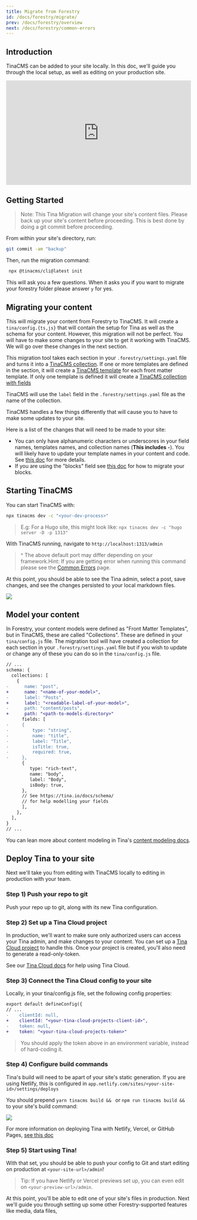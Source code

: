 ```yaml
---
title: Migrate from Forestry
id: /docs/forestry/migrate/
prev: /docs/forestry/overview
next: /docs/forestry/common-errors
---
```


## Introduction

TinaCMS can be added to your site locally. In this doc, we'll guide you through the local setup, as well as editing on your production site.

<div style="position:relative;padding-top:56.25%;">
  <iframe width="560" frameborder="0" allowfullscreen
      style="position:absolute;top:0;left:0;width:100%;height:100%;" src="https://www.youtube.com/embed/OHY8PyeLK1g" title="Migrating from TinaCMS to Forestry" allow="accelerometer; autoplay; clipboard-write; encrypted-media; gyroscope; picture-in-picture; web-share">
  </iframe>
</div>

## Getting Started

> Note: This Tina Migration will change your site's content files. Please back up your site's content before proceeding. This is best done by doing a git commit before proceeding.

From within your site's directory, run:

```bash
git commit -am "backup"
```

Then, run the migration command:

```bash
 npx @tinacms/cli@latest init
```

This will ask you a few questions. When it asks you if you want to migrate your forestry folder please answer `y` for yes.

## Migrating your content

This will migrate your content from Forestry to TinaCMS. It will create a `tina/config.{ts,js}` that will contain the setup for Tina as well as the schema for your content. However, this migration will not be perfect. You will have to make some changes to your site to get it working with TinaCMS. We will go over these changes in the next section.

This migration tool takes each section in your `.forestry/settings.yaml` file and turns it into a [TinaCMS collection](http://localhost:3000/docs/schema/#defining-collections). If one or more templates are defined in the section, it will create a [TinaCMS template](docs/reference/templates/) for each front matter template. If only one template is defined it will create a [TinaCMS collection with fields](/docs/reference/collections/#basic-example)

TinaCMS will use the `label` field in the `.forestry/settings.yaml` file as the name of the collection.

TinaCMS handles a few things differently that will cause you to have to make some updates to your site.

Here is a list of the changes that will need to be made to your site:

* You can only have alphanumeric characters or underscores in your field names, templates names, and collection names (**This includes `-`**). You will likely have to update your template names in your content and code. See [this doc](/docs/forestry/common-errors/#migrating-fields-with-non-alphanumeric-characters) for more details.
* If you are using the "blocks" field see [this doc](/docs/forestry/common-errors/#migrating-blocks) for how to migrate your blocks.

## Starting TinaCMS

You can start TinaCMS with:

```bash
npx tinacms dev -c "<your-dev-process>"
```

> E.g: For a Hugo site, this might look like: `npx tinacms dev -c "hugo server -D -p 1313"`

With TinaCMS running, navigate to `http://localhost:1313/admin`

> ^ The above default port may differ depending on your framework.Hint: If you are getting error when running this command please see the [Common Errors](/docs/forestry/common-errors) page.

At this point, you should be able to see the Tina admin, select a post, save changes, and see the changes persisted to your local markdown files.

![](/img/hugo-tina-admin-screenshot.png)

## Model your content

In Forestry, your content models were defined as "Front Matter Templates", but in TinaCMS, these are called "Collections". These are defined in your `tina/config.js` file. The migration tool will have created a collection for each section in your `.forestry/settings.yaml` file but if you wish to update or change any of these you can do so in the `tina/config.js` file.

```diff
// ...
schema: {
  collections: [
    {
-      name: "post",
+      name: "<name-of-your-model>",
-      label: "Posts",
+      label: "<readable-label-of-your-model>",
-      path: "content/posts",
+      path: "<path-to-models-directory>"
      fields: [
-     {
-         type: "string",
-         name: "title",
-         label: "Title",
-         isTitle: true,
-         required: true,
-     },
      {
         type: "rich-text",
         name: "body",
         label: "Body",
         isBody: true,
      },
      // See https://tina.io/docs/schema/
      // for help modelling your fields
      ],
    },
  ],
}
// ...
```

You can lean more about content modeling in Tina's [content modeling docs](https://tina.io/docs/schema/).

## Deploy Tina to your site

Next we'll take you from editing with TinaCMS locally to editing in production with your team.

### Step 1) Push your repo to git

Push your repo up to git, along with its new Tina configuration.

### Step 2) Set up a Tina Cloud project

In production, we'll want to make sure only authorized users can access your Tina admin, and make changes to your content. You can set up a [Tina Cloud project](https://app.tina.io/) to handle this.
Once your project is created, you'll also need to generate a read-only-token.

See our [Tina Cloud docs](https://tina.io/docs/tina-cloud/) for help using Tina Cloud.

### Step 3) Connect the Tina Cloud config to your site

Locally, in your tina/config.js file, set the following config properties:

```diff
export default defineConfig({
// ...
-    clientId: null,
+    clientId: "<your-tina-cloud-projects-client-id>",
-    token: null,
+    token: "<your-tina-cloud-projects-token>"
```

> You should apply the token above in an environment variable, instead of hard-coding it.

### Step 4) Configure build commands

Tina's build will need to be apart of your site's static generation.
If you are using Netlify, this is configured in `app.netlify.com/sites/<your-site-id>/settings/deploys`

You should prepend `yarn tinacms build && ` or `npm run tinacms build && ` to your site's build command:

![](https://res.cloudinary.com/forestry-demo/image/upload/v1670337650/tina-io/docs/forestry-migration/Screen_Shot_2022-12-06_at_10.38.10_AM.png)

For more information on deploying Tina with Netlify, Vercel, or GitHub Pages, [see this doc](/docs/tina-cloud/connecting-site/#deploying-your-site-with-the-tinacms-admin)

### Step 5) Start using Tina!

With that set, you should be able to push your config to Git and start editing on production at `<your-site-url>/admin`!

> Tip: If you have Netlify or Vercel previews set up, you can even edit on `<your-preview-url>/admin`.

At this point, you'll be able to edit one of your site's files in production. Next we'll guide you through setting up some other Forestry-supported features like media, data files,
